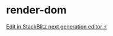 # render-dom

[Edit in StackBlitz next generation editor ⚡️](https://stackblitz.com/~/github.com/dannygurcz/render-dom)
